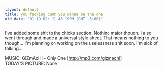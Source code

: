 ```yaml
---
layout: default
title: you fucking cunt you wanna be the one
old_date: "01.19.02: 11.46.19PM (GMT -5:00)"
---
```


I've added some shit to the chicks section. Nothing major though. I also went
through and made a universal style sheet. That means nothing to you though...
I'm planning on working on the uselessness shit soon. I'm sick of talking...

MUSIC: GiZmAcHi - Only One [<http://mp3.com/gizmachi>]  
TODAY'S PICTURE: None
